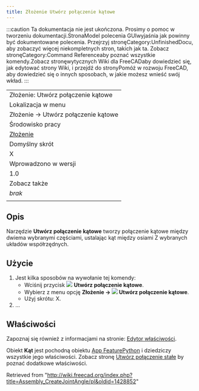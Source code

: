 ```yaml
---
title: Złożenie Utwórz połączenie kątowe
---
```

:::caution
Ta dokumentacja nie jest ukończona. Prosimy o pomoc w tworzeniu dokumentacji.StronaModel polecenia GUIwyjaśnia jak powinny być dokumentowane polecenia. Przejrzyj stronęCategory:UnfinishedDocu, aby zobaczyć więcej niekompletnych stron, takich jak ta. Zobacz stronęCategory:Command Referenceaby poznać wszystkie komendy.Zobacz stronęwytycznych Wiki dla FreeCADaby dowiedzieć się, jak edytować strony Wiki, i przejdź do stronyPomóż w rozwoju FreeCAD, aby dowiedzieć się o innych sposobach, w jakie możesz wnieść swój wkład.
:::

|  |
| --- |
| Złożenie: Utwórz połączenie kątowe |
| Lokalizacja w menu |
| Złożenie → Utwórz połączenie kątowe |
| Środowisko pracy |
| [Złożenie](/Assembly_Workbench/pl "Assembly Workbench/pl") |
| Domyślny skrót |
| X |
| Wprowadzono w wersji |
| 1.0 |
| Zobacz także |
| *brak* |
|  |

## Opis

Narzędzie **Utwórz połączenie kątowe** tworzy połączenie kątowe między dwiema wybranymi częściami, ustalając kąt między osiami Z wybranych układów współrzędnych.

## Użycie

1. Jest kilka sposobów na wywołanie tej komendy:
   * Wciśnij przycisk ![](/images/Assembly_CreateJointAngle.svg) **Utwórz połączenie kątowe**.
   * Wybierz z menu opcję **Złożenie → ![](/images/Assembly_CreateJointAngle.svg) Utwórz połączenie kątowe**.
   * Użyj skrótu: X.
2. ...

## Właściwości

Zapoznaj się również z informacjami na stronie: [Edytor właściwości](/Property_editor/pl "Property editor/pl").

Obiekt **Kąt** jest pochodną obiektu [App FeaturePython](/App_FeaturePython "App FeaturePython") i dziedziczy wszystkie jego właściwości. Zobacz stronę [Utwórz połączenie stałe](/Assembly_CreateJointFixed/pl#Właściwości "Assembly CreateJointFixed/pl") by poznać dodatkowe właściwości.

Retrieved from "<http://wiki.freecad.org/index.php?title=Assembly_CreateJointAngle/pl&oldid=1428852>"